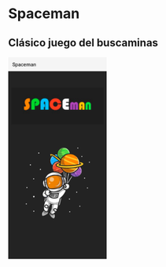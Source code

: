 # Spaceman
## Clásico juego del buscaminas
<img src="https://github.com/JAlvarezGar/Spaceman/blob/Spaceman/assets/splash.png" width="200px">
